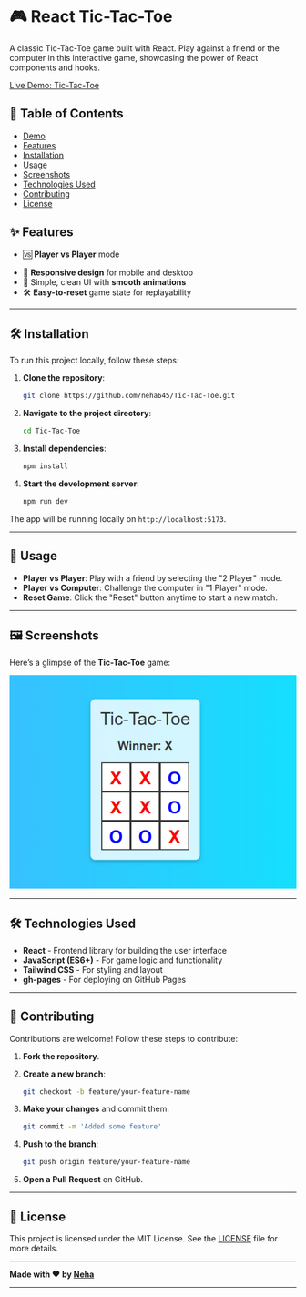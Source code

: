 # 🎮 React Tic-Tac-Toe

A classic Tic-Tac-Toe game built with React. Play against a friend or the computer in this interactive game, showcasing the power of React components and hooks.

[Live Demo: Tic-Tac-Toe](https://neha645.github.io/Tic-Tac-Toe/)

## 📑 Table of Contents

- [Demo](#demo)
- [Features](#features)
- [Installation](#installation)
- [Usage](#usage)
- [Screenshots](#screenshots)
- [Technologies Used](#technologies-used)
- [Contributing](#contributing)
- [License](#license)


## ✨ Features

- 🆚 **Player vs Player** mode
<!-- - 🤖 **Player vs Computer** mode -->
- 🔄 **Responsive design** for mobile and desktop
- 🎨 Simple, clean UI with **smooth animations**
- 🛠 **Easy-to-reset** game state for replayability

---

## 🛠️ Installation

To run this project locally, follow these steps:

1. **Clone the repository**:
   ```bash
   git clone https://github.com/neha645/Tic-Tac-Toe.git
   ```

2. **Navigate to the project directory**:
   ```bash
   cd Tic-Tac-Toe
   ```

3. **Install dependencies**:
   ```bash
   npm install
   ```

4. **Start the development server**:
   ```bash
   npm run dev
   ```

The app will be running locally on `http://localhost:5173`.

---

## 🚀 Usage

- **Player vs Player**: Play with a friend by selecting the "2 Player" mode.
- **Player vs Computer**: Challenge the computer in "1 Player" mode.
- **Reset Game**: Click the "Reset" button anytime to start a new match.

---

## 🖼️ Screenshots

Here’s a glimpse of the **Tic-Tac-Toe** game:

![Tic-Tac-Toe Screenshot](./demo.png)

---

## 🛠️ Technologies Used

- **React** - Frontend library for building the user interface
- **JavaScript (ES6+)** - For game logic and functionality
- **Tailwind CSS** - For styling and layout
- **gh-pages** - For deploying on GitHub Pages

---

## 🤝 Contributing

Contributions are welcome! Follow these steps to contribute:

1. **Fork the repository**.
2. **Create a new branch**:  
   ```bash
   git checkout -b feature/your-feature-name
   ```

3. **Make your changes** and commit them:
   ```bash
   git commit -m 'Added some feature'
   ```

4. **Push to the branch**:
   ```bash
   git push origin feature/your-feature-name
   ```

5. **Open a Pull Request** on GitHub.

---

## 📜 License

This project is licensed under the MIT License. See the [LICENSE](LICENSE) file for more details.

---

**Made with ❤️ by [Neha](https://github.com/neha645)**

---
